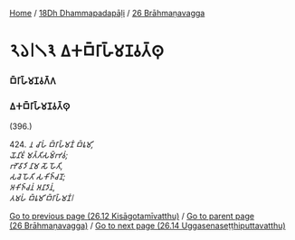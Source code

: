 
[Home](/) / [18Dh Dhammapadapāḷi](/tipitaka/18Dh.md) / [26 Brāhmaṇavagga](/tipitaka/18Dh/26.md)

# 𑁨𑁬𑁇𑁧𑁩 𑀏𑀓𑀩𑁆𑀭𑀸𑀳𑁆𑀫𑀡𑀯𑀢𑁆𑀣𑀼

### 𑀩𑁆𑀭𑀸𑀳𑁆𑀫𑀡𑀯𑀕𑁆𑀕

### 𑀏𑀓𑀩𑁆𑀭𑀸𑀳𑁆𑀫𑀡𑀯𑀢𑁆𑀣𑀼

(396.)

424\. _𑀦 𑀘𑀸𑀳𑀁 𑀩𑁆𑀭𑀸𑀳𑁆𑀫𑀡𑀁 𑀩𑁆𑀭𑀽𑀫𑀺,_  
_𑀬𑁄𑀦𑀺𑀚𑀁 𑀫𑀢𑁆𑀢𑀺𑀲𑀫𑁆𑀪𑀯𑀁;_  
_𑀪𑁄𑀯𑀸𑀤𑀺 𑀦𑀸𑀫 𑀲𑁄 𑀳𑁄𑀢𑀺,_  
_𑀲𑀘𑁂 𑀳𑁄𑀢𑀺 𑀲𑀓𑀺𑀜𑁆𑀘𑀦𑁄;_  
_𑀅𑀓𑀺𑀜𑁆𑀘𑀦𑀁 𑀅𑀦𑀸𑀤𑀸𑀦𑀁,_  
_𑀢𑀫𑀳𑀁 𑀩𑁆𑀭𑀽𑀫𑀺 𑀩𑁆𑀭𑀸𑀳𑁆𑀫𑀡𑀁𑁇_  


[Go to previous page (26.12 Kisāgotamīvatthu)](/tipitaka/18Dh/26/26.12.md) / [Go to parent page (26 Brāhmaṇavagga)](/tipitaka/18Dh/26.md) / [Go to next page (26.14 Uggasenaseṭṭhiputtavatthu)](/tipitaka/18Dh/26/26.14.md)


